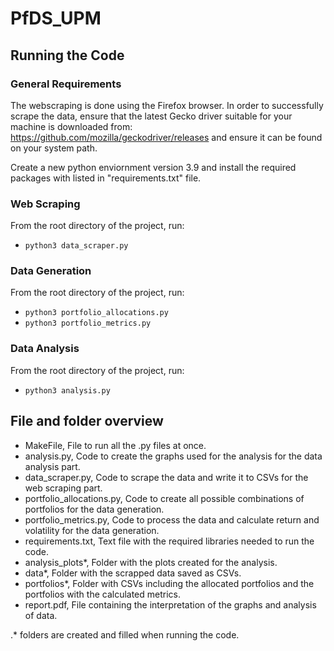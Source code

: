 # PfDS_UPM

## Running the Code

### General Requirements

The webscraping is done using the Firefox browser. In order to successfully scrape the data, ensure that the latest Gecko driver suitable for your machine is downloaded from: https://github.com/mozilla/geckodriver/releases and ensure it can be found on your system path.

Create a new python enviornment version 3.9 and install the required packages with listed in "requirements.txt" file.

### Web Scraping
From the root directory of the project, run: 
- `python3 data_scraper.py`

### Data Generation 
From the root directory of the project, run: 
- `python3 portfolio_allocations.py`
- `python3 portfolio_metrics.py`

### Data Analysis
From the root directory of the project, run: 
- `python3 analysis.py`

## File and folder overview

- MakeFile, File to run all the .py files at once.
- analysis.py, Code to create the graphs used for the analysis for the data analysis part.
- data_scraper.py, Code to scrape the data and write it to CSVs for the web scraping part.
- portfolio_allocations.py, Code to create all possible combinations of portfolios for the data generation.
- portfolio_metrics.py, Code to process the data and calculate return and volatility for the data generation.
- requirements.txt, Text file with the required libraries needed to run the code.
- analysis_plots*, Folder with the plots created for the analysis.
- data*, Folder with the scrapped data saved as CSVs.
- portfolios*, Folder with CSVs including the allocated portfolios and the portfolios with the calculated metrics.
- report.pdf, File containing the interpretation of the graphs and analysis of data.

.* folders are created and filled when running the code.

